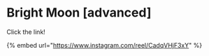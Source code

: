 # Bright Moon \[advanced]

Click the link!

{% embed url="https://www.instagram.com/reel/CadqVHjF3xY" %}